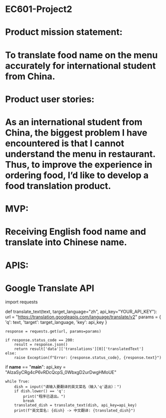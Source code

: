 # EC601-Project2
# Product mission statement:
# To translate food name on the menu accurately for international student from China.
# Product user stories:
# As an international student from China, the biggest problem I have encountered is that I cannot understand the menu in restaurant. Thus, to improve the experience in ordering food, I’d like to develop a food translation product. 
# MVP:
# Receiving English food name and translate into Chinese name.
# APIS:
# Google Translate API
import requests


def translate_text(text, target_language="zh", api_key="YOUR_API_KEY"):
    url = "https://translation.googleapis.com/language/translate/v2"
    params = {
        'q': text,
        'target': target_language,
        'key': api_key
    }

    response = requests.get(url, params=params)

    if response.status_code == 200:
        result = response.json()
        return result['data']['translations'][0]['translatedText']
    else:
        raise Exception(f"Error: {response.status_code}, {response.text}")


if __name__ == "__main__":
    api_key = "AIzaSyCRg4cP6vRDcQcpS_0WbxgD2urDwgHMoUE"

    while True:
        dish = input("请输入要翻译的英文菜名（输入'q'退出）：")
        if dish.lower() == 'q':  
            print("程序已退出。")
            break
        translated_dish = translate_text(dish, api_key=api_key)
        print(f"英文菜名: {dish} -> 中文翻译: {translated_dish}")
